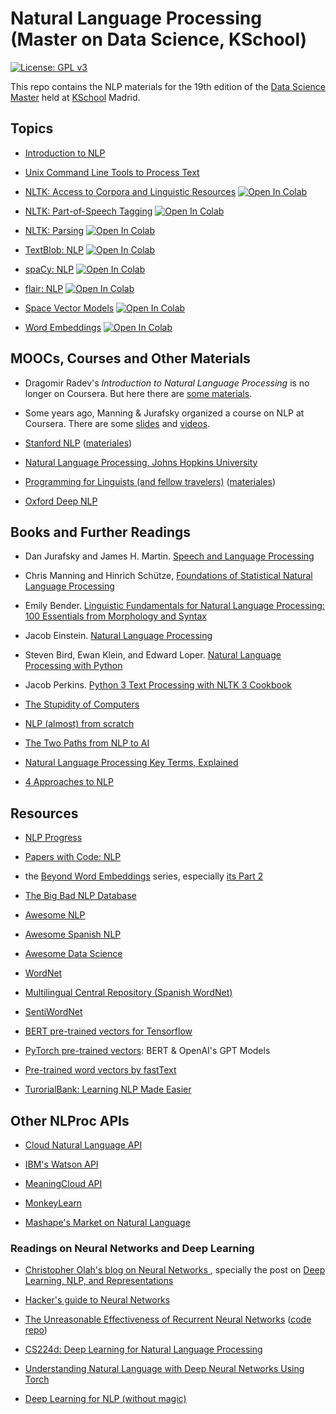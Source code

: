 # Natural Language Processing (Master on Data Science, KSchool)

[![License: GPL v3](https://img.shields.io/badge/License-GPL%20v3-blue.svg)](http://www.gnu.org/licenses/gpl-3.0)

This repo contains the NLP materials for the 19th edition of the [Data Science
Master](http://kschool.com/cursos/master-en-data-science-madrid/) held at
[KSchool](http://kschool.com) Madrid.


## Topics
- [Introduction to NLP](Intro-NLProc.pdf)

- [Unix Command Line Tools to Process Text](ShellUnix-proc-text.pdf)

- [NLTK: Access to Corpora and Linguistic Resources](notebooks/nltk-corpus.ipynb) [![Open In Colab](https://colab.research.google.com/assets/colab-badge.svg)](https://colab.research.google.com/github/vitojph/kschool-nlp-19/blob/master/notebooks/nltk-corpus.ipynb)

- [NLTK: Part-of-Speech Tagging](notebooks/nltk-pos.ipynb) [![Open In Colab](https://colab.research.google.com/assets/colab-badge.svg)](https://colab.research.google.com/github/vitojph/kschool-nlp-19/blob/master/notebooks/nltk-pos.ipynb)

- [NLTK: Parsing](notebooks/nltk-analyzers.ipynb) [![Open In Colab](https://colab.research.google.com/assets/colab-badge.svg)](https://colab.research.google.com/github/vitojph/kschool-nlp-19/blob/master/notebooks/nltk-analyzers.ipynb)

- [TextBlob: NLP](notebooks/textblob.ipynb) [![Open In Colab](https://colab.research.google.com/assets/colab-badge.svg)](https://colab.research.google.com/github/vitojph/kschool-nlp-19/blob/master/notebooks/textblob.ipynb)

- [spaCy: NLP](notebooks/spacy.ipynb) [![Open In Colab](https://colab.research.google.com/assets/colab-badge.svg)](https://colab.research.google.com/github/vitojph/kschool-nlp-19/blob/master/notebooks/spacy.ipynb)

- [flair: NLP](notebooks/flair.ipynb) [![Open In Colab](https://colab.research.google.com/assets/colab-badge.svg)](https://colab.research.google.com/github/vitojph/kschool-nlp-19/blob/master/notebooks/flair.ipynb)

- [Space Vector Models](notebooks/vsm.ipynb) [![Open In Colab](https://colab.research.google.com/assets/colab-badge.svg)](https://colab.research.google.com/github/vitojph/kschool-nlp-19/blob/master/notebooks/vsm.ipynb)

- [Word Embeddings](notebooks/word2vec.ipynb) [![Open In Colab](https://colab.research.google.com/assets/colab-badge.svg)](https://colab.research.google.com/github/vitojph/kschool-nlp-19/blob/master/notebooks/word2vec.ipynb)


## MOOCs, Courses and Other Materials

- Dragomir Radev's *Introduction to Natural Language Processing* is no longer on Coursera. But here there are [some materials](https://web.eecs.umich.edu/~radev/coursera-slides/).

- Some years ago, Manning & Jurafsky organized a course on NLP at Coursera. There are some [slides](https://web.stanford.edu/~jurafsky/NLPCourseraSlides.html) and [videos](https://www.youtube.com/playlist?list=PL6397E4B26D00A269).

- [Stanford NLP](https://web.stanford.edu/class/archive/cs/cs224n/cs224n.1162/) ([materiales](https://web.stanford.edu/class/archive/cs/cs224n/cs224n.1162/syllabus.shtml))

- [Natural Language Processing, Johns Hopkins University](http://www.cs.jhu.edu/~jason/465/)


- [Programming for Linguists (and fellow travelers)](http://web.stanford.edu/class/linguist278/) ([materiales](http://web.stanford.edu/class/linguist278/syllabus.html))

- [Oxford Deep NLP](https://github.com/oxford-cs-deepnlp-2017/lectures)


## Books and Further Readings

- Dan Jurafsky and James H. Martin. [Speech and Language Processing](https://web.stanford.edu/~jurafsky/slp3/)

- Chris Manning and Hinrich Schütze, [Foundations of Statistical Natural Language Processing](http://www-nlp.stanford.edu/fsnlp/)

- Emily Bender. [Linguistic Fundamentals for Natural Language Processing: 100 Essentials from Morphology and Syntax](https://www.amazon.com/Linguistic-Fundamentals-Natural-Language-Processing/dp/1627050116)

- Jacob Einstein. [Natural Language Processing](https://github.com/jacobeisenstein/gt-nlp-class/blob/master/notes/eisenstein-nlp-notes.pdf)

- Steven Bird, Ewan Klein, and Edward Loper. [Natural Language Processing with Python](http://www.nltk.org/book/)

- Jacob Perkins. [Python 3 Text Processing with NLTK 3 Cookbook](https://www.packtpub.com/application-development/python-3-text-processing-nltk-3-cookbook)

- [The Stupidity of Computers](https://nplusonemag.com/issue-13/essays/stupidity-of-computers/)

- [NLP (almost) from scratch](https://arxiv.org/abs/1103.0398)

- [The Two Paths from NLP to AI](https://medium.com/intuitionmachine/the-two-paths-from-natural-language-processing-to-artificial-intelligence-d5384ddbfc18#.hnswmbbd3)

- [Natural Language Processing Key Terms, Explained](http://www.kdnuggets.com/2017/02/natural-language-processing-key-terms-explained.html)

- [4 Approaches to NLP](https://mariyayao.com/4-approaches-natural-language-processing/)


## Resources

- [NLP Progress](https://nlpprogress.com/)

- [Papers with Code: NLP](https://paperswithcode.com/area/nlp)

- the [Beyond Word Embeddings](https://towardsdatascience.com/beyond-word-embeddings-part-1-an-overview-of-neural-nlp-milestones-82b97a47977f) series, especially [its Part 2](https://towardsdatascience.com/beyond-word-embeddings-part-2-word-vectors-nlp-modeling-from-bow-to-bert-4ebd4711d0ec)

- [The Big Bad NLP Database](https://datasets.quantumstat.com/)

- [Awesome NLP](https://github.com/keon/awesome-nlp)

- [Awesome Spanish NLP](https://github.com/dav009/awesome-spanish-nlp)

- [Awesome Data Science](https://github.com/bulutyazilim/awesome-datascience)

- [WordNet](https://wordnet.princeton.edu/)

- [Multilingual Central Repository (Spanish WordNet)](http://adimen.si.ehu.es/web/MCR)

- [SentiWordNet](http://sentiwordnet.isti.cnr.it/)

- [BERT pre-trained vectors for Tensorflow](https://github.com/google-research/bert)
  
- [PyTorch pre-trained vectors](https://github.com/huggingface/pytorch-pretrained-BERT): BERT & OpenAI's GPT Models

- [Pre-trained word vectors by fastText](https://fasttext.cc)

- [TurorialBank: Learning NLP Made Easier](https://alex-fabbri.github.io/TutorialBank/)


## Other NLProc APIs

- [Cloud Natural Language API](https://cloud.google.com/natural-language/)

- [IBM's Watson API](https://www.ibm.com/watson/developercloud/services-catalog.html)

- [MeaningCloud API](https://www.meaningcloud.com/developer/apis)

- [MonkeyLearn](http://docs.monkeylearn.com/article/api-reference/)

- [Mashape's Market on Natural Language](https://market.mashape.com/explore?query=language&page=1)



### Readings on Neural Networks and Deep Learning

- [Christopher Olah's blog on Neural Networks ](http://colah.github.io/), specially the post on [Deep Learning, NLP, and Representations](http://colah.github.io/posts/2014-07-NLP-RNNs-Representations/)

- [Hacker's guide to Neural Networks](http://karpathy.github.io/neuralnets/)

- [The Unreasonable Effectiveness of Recurrent Neural Networks](http://karpathy.github.io/2015/05/21/rnn-effectiveness/) ([code repo](https://github.com/karpathy/char-rnn))

- [CS224d: Deep Learning for Natural Language Processing](http://cs224d.stanford.edu/syllabus.html)

- [Understanding Natural Language with Deep Neural Networks Using Torch](https://devblogs.nvidia.com/parallelforall/understanding-natural-language-deep-neural-networks-using-torch/)

- [Deep Learning for NLP (without magic)](http://nlp.stanford.edu/courses/NAACL2013/NAACL2013-Socher-Manning-DeepLearning.pdf)

